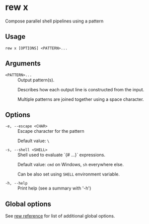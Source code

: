 # rew x

Compose parallel shell pipelines using a pattern

## Usage

```
rew x [OPTIONS] <PATTERN>...
```

## Arguments

<dl>
<dt><code>&lt;PATTERN&gt;...</code></dt>
<dd>
Output pattern(s).

Describes how each output line is constructed from the input.

Multiple patterns are joined together using a space character.
</dd>
</dl>

## Options

<dl>

<dt><code>-e, --escape &lt;CHAR&gt;</code></dt>
<dd>
Escape character for the pattern

Default value: `\`
</dd>

<dt><code>-s, --shell &lt;SHELL&gt;</code></dt>
<dd>
Shell used to evaluate `{# ...}` expressions.

Default value: `cmd` on Windows, `sh` everywhere else.

Can be also set using `SHELL` environment variable.
</dd>

<dt><code>-h, --help</code></dt>
<dd>
Print help (see a summary with '-h')
</dd>
</dl>

## Global options

See [rew reference](rew.md#global-options) for list of additional global options.
